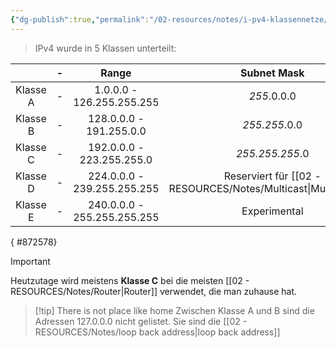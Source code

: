 ```yaml
---
{"dg-publish":true,"permalink":"/02-resources/notes/i-pv4-klassennetze/","tags":["netzwerk/ip/ipv4"],"noteIcon":"","updated":"2025-03-23T12:23:40.884+01:00"}
---
```


>IPv4 wurde in 5 Klassen unterteilt:

|          | -   |            Range            |           Subnet Mask           |
| :------: | --- | :-------------------------: | :-----------------------------: |
| Klasse A | -   |  1.0.0.0 - 126.255.255.255  |           *255*.0.0.0           |
| Klasse B | -   |   128.0.0.0 - 191.255.0.0   |          *255.255*.0.0          |
| Klasse C | -   |  192.0.0.0 - 223.255.255.0  |         *255.255.255*.0         |
| Klasse D | -   | 224.0.0.0 - 239.255.255.255 | Reserviert für [[02 - RESOURCES/Notes/Multicast\|Multicast]]ing |
| Klasse E | -   | 240.0.0.0 - 255.255.255.255 |          Experimental           |
{ #872578}


>[!important] 
>
Heutzutage wird meistens **Klasse C** bei die meisten [[02 - RESOURCES/Notes/Router\|Router]] verwendet, die man zuhause hat.


>[!tip] There is not place like home
>Zwischen Klasse A und B sind die Adressen 127.0.0.0 nicht gelistet. Sie sind die [[02 - RESOURCES/Notes/loop back address\|loop back address]]

